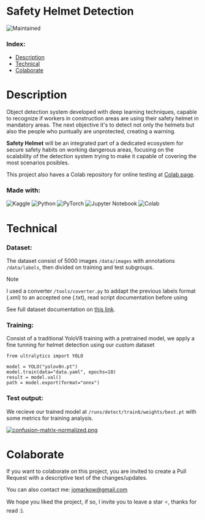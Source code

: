 
# Safety Helmet Detection 
![Maintained](https://img.shields.io/badge/Maintained%3F-yes-green.svg)

### Index:

* [Description](#description)<br>
* [Technical](#technical)<br>
* [Colaborate](#colab)<br>

<a name="description"></a>
# Description

Object detection system developed with deep learning techniques, capable to recognize if workers in construction areas are using their safety helmet in mandatory areas. The next objective it's to detect not only the helmets but also the people who puntually are unprotected, creating a warning.


**Safety Helmet** will be an integrated part of a dedicated ecosystem for secure safety habits on working dangerous areas, focusing on the scalability of the detection system trying to make it capable of covering the most scenarios posibles.



This project also haves a Colab repository for online testing at 
[Colab page](https://colab.research.google.com/drive/1JRMI-gtHzw-gFXSa3lsQNnJ9fDMumQEg?usp=sharing).

### Made with:

![Kaggle](https://img.shields.io/badge/Kaggle-035a7d?style=for-the-badge&logo=kaggle&logoColor=white)
![Python](https://img.shields.io/badge/python-3670A0?style=for-the-badge&logo=python&logoColor=ffdd54)
![PyTorch](https://img.shields.io/badge/PyTorch-%23EE4C2C.svg?style=for-the-badge&logo=PyTorch&logoColor=white)
![Jupyter Notebook](https://img.shields.io/badge/jupyter-%23FA0F00.svg?style=for-the-badge&logo=jupyter&logoColor=white)
![Colab](https://img.shields.io/badge/Colab-F9AB00?style=for-the-badge&logo=googlecolab&color=525252)

<a name="technical"></a>
# Technical

### Dataset:

The dataset consist of 5000 images `/data/images` with annotations `/data/labels`, then divided on training and test subgroups.

> [!NOTE]
> I used a converter `/tools/coverter.py` to addapt the previous labels format (.xml) to an accepted one (.txt), read script documentation before using

See full dataset documentation on [this link](https://www.kaggle.com/datasets/andrewmvd/hard-hat-detection).

### Training:

Consist of a traditional YoloV8 training with a pretrained model, we apply a fine tunning for helmet detection using our custom dataset

```
from ultralytics import YOLO

model = YOLO("yolov8n.pt")
model.train(data="data.yaml", epochs=10)
result = model.val()
path = model.export(format="onnx")
```

### Test output:

We recieve our trained model at `/runs/detect/train6/weights/best.pt` with some metrics for training analysis.

[![confusion-matrix-normalized.png](https://i.postimg.cc/rpQMnB0P/confusion-matrix-normalized.png)](https://postimg.cc/VSrx5HFq)

<a name="colab"></a>
# Colaborate

If you want to colaborate on this project, you are invited to create a Pull Request with a descriptive text of the changes/updates.

You can also contact me: 
[jomarkow@gmail.com](mailto:jomarkow@gmail.com)

We hope you liked the project, if so, I invite you to leave a star ⭐, thanks for read :).




